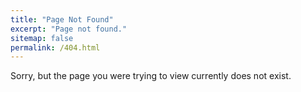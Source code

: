 ```yaml
---
title: "Page Not Found"
excerpt: "Page not found."
sitemap: false
permalink: /404.html
---
```


Sorry, but the page you were trying to view currently does not exist.


